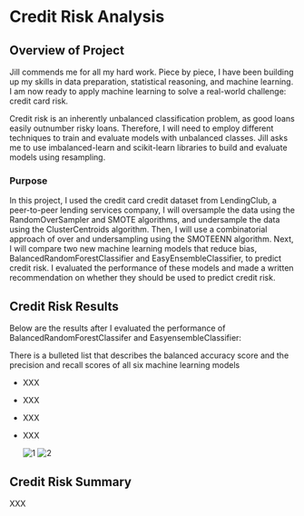 # Credit Risk Analysis

## Overview of Project
Jill commends me for all my hard work. Piece by piece, I have been building up my skills in data preparation, statistical reasoning, and machine learning. I am now ready to apply machine learning to solve a real-world challenge: credit card risk.

Credit risk is an inherently unbalanced classification problem, as good loans easily outnumber risky loans. Therefore, I will need to employ different techniques to train and evaluate models with unbalanced classes. Jill asks me to use imbalanced-learn and scikit-learn libraries to build and evaluate models using resampling.

### Purpose
In this project, I used the credit card credit dataset from LendingClub, a peer-to-peer lending services company, I will oversample the data using the RandomOverSampler and SMOTE algorithms, and undersample the data using the ClusterCentroids algorithm. Then, I will use a combinatorial approach of over and undersampling using the SMOTEENN algorithm. Next, I will compare two new machine learning models that reduce bias, BalancedRandomForestClassifier and EasyEnsembleClassifier, to predict credit risk. I evaluated the performance of these models and made a written recommendation on whether they should be used to predict credit risk.

## Credit Risk Results
Below are the results after I evaluated the performance of BalancedRandomForestClassifer and EasyensembleClassifier:

There is a bulleted list that describes the balanced accuracy score and the precision and recall scores of all six machine learning models
- XXX
- XXX
- XXX
- XXX

  ![1]() 
  ![2]()

## Credit Risk Summary
XXX
